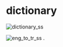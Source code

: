 # dictionary

![dictionary_ss](https://github.com/user-attachments/assets/afc2ae75-ea8d-4388-a000-ef75121e0aca)

![eng_to_tr_ss](https://github.com/user-attachments/assets/286617e4-3ed4-4ced-9fe2-4d9e2e84eb08)
.
